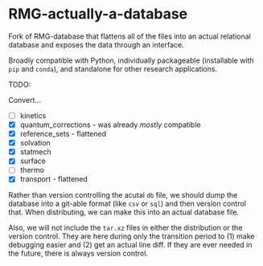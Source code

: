 # RMG-actually-a-database
Fork of RMG-database that flattens all of the files into an actual relational database and exposes the data through an interface.

Broadly compatible with Python, individually packageable (installable with `pip` and `conda`), and standalone for other research applications.

TODO:

Convert...
 - [ ] kinetics
 - [x] quantum_corrections - was already _mostly_ compatible
 - [x] reference_sets - flattened
 - [x] solvation
 - [x] statmech
 - [x] surface
 - [ ] thermo
 - [x] transport - flattened

Rather than version controlling the acutal `db` file, we should dump the database into a git-able format (like `csv` or `sql`) and then version control that.
When distributing, we can make this into an actual database file.

Also, we will not include the `tar.xz` files in either the distribution or the version control.
They are here during only the transition period to (1) make debugging easier and (2) get an actual line diff.
If they are ever needed in the future, there is always version control.